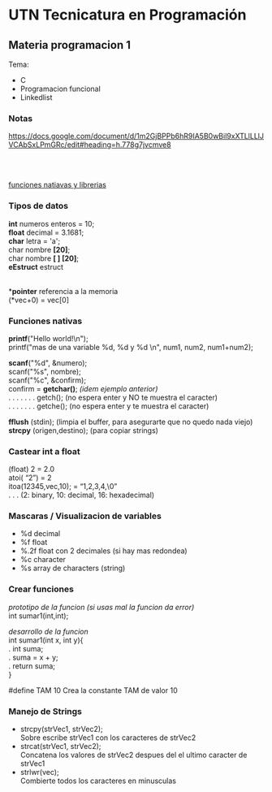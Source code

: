 # UTN Tecnicatura en Programación

## Materia programacion 1
Tema: 
 - C
 - Programacion funcional
 - Linkedlist

### Notas
https://docs.google.com/document/d/1m2GjBPPb6hR9IA5B0wBil9xXTLlLLlJVCAbSxLPmGRc/edit#heading=h.778g7jvcmve8

<br>
<br>

[funciones natiavas y librerias](http://pablin.com.ar/computer/cursos/c2/manc8.htm)

### Tipos de datos
**int** numeros enteros = 10; <br>
**float** decimal = 3.1681;  <br>
**char** letra = 'a';  <br>
char nombre **[20]**;  <br>
char nombre **[ ] [20]**;   <br>
**eEstruct** estruct  <br>  <br>

***pointer** referencia a la memoria  <br>
(*vec+0) = vec[0]   <br>    

### Funciones nativas
**printf**("Hello world!\n");  <br>
printf("mas de una variable %d, %d y %d \n", num1, num2, num1+num2);  <br>

**scanf**("%d", &numero);<br>
scanf("%s", nombre);  <br>
scanf("%c", &confirm);   <br>
confirm = **getchar()**;  *(idem ejemplo anterior)*  <br>
. . . . . . . getch(); (no espera enter y NO te muestra el caracter)  <br>
. . . . . . . getche(); (no espera enter y te muestra el caracter)  <br>

**fflush** (stdin); (limpia el buffer, para asegurarte que no quedo nada viejo)  <br>
**strcpy** (origen,destino); (para copiar strings)  <br>


### Castear int a float
(float) 2 = 2.0 <br>
atoi( “2”) = 2 <br>
itoa(12345,vec,10); = “1,2,3,4,\0”  <br>
. . . (2: binary, 10: decimal, 16: hexadecimal)
 

### Mascaras / Visualizacion de variables
- %d      decimal
- %f      float
- %.2f    float con 2 decimales (si hay mas redondea)
- %c      character
- %s      array de characters (string)


### Crear funciones
*prototipo de la funcion (si usas mal la funcion da error)*  <br>
int sumar1(int,int);  <br>

*desarrollo de la funcion*  <br>
int sumar1(int x, int y){  <br>
.    int suma;  <br>
.    suma = x + y;  <br>
.    return suma;  <br>
}  <br>

#define TAM 10
Crea la constante TAM de valor 10

### Manejo de Strings
- strcpy(strVec1, strVec2);  <br>
  Sobre escribe strVec1 con los caracteres de strVec2 <br>
- strcat(strVec1, strVec2);  <br>
  Concatena los valores de strVec2 despues del el ultimo caracter de strVec1<br>
- strlwr(vec);  <br>
  Combierte todos los caracteres en minusculas<br>
